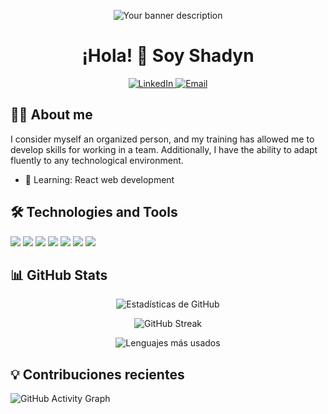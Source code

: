 <!-- Banner personalizable -->
<p align="center">
  <img src="https://your-image-url-here.com/banner.png" alt="Your banner description" />
</p>

<h1 align="center">¡Hola! 👋 Soy Shadyn </h1>


<!-- Redes sociales o contacto -->
<p align="center">
  <a href="[https://www.linkedin.com/in/tu-perfil](https://www.linkedin.com/in/shadin-l-harrak-373148273/)" target="_blank">
    <img src="https://img.shields.io/badge/LinkedIn-blue?style=for-the-badge&logo=linkedin" alt="LinkedIn">
  </a>

  <a href="shadyndyn234@gmail.com" target="_blank">
    <img src="https://img.shields.io/badge/Gmail-red?style=for-the-badge&logo=gmail" alt="Email">
  </a>
</p>

<!-- Acerca de mí -->
## 👨‍💻 About me
I consider myself an organized person, and my training has allowed me to develop skills for working in a team. Additionally, I have the ability to adapt fluently to any technological environment.

- 🌱 Learning: React web development


## 🛠️ Technologies and Tools
<p>
  <img src="https://img.shields.io/badge/-Java-007396?logo=java&logoColor=white&style=flat-square" />
  <img src="https://img.shields.io/badge/-React-61DAFB?logo=react&logoColor=black&style=flat-square" />
  <img src="https://img.shields.io/badge/-Spring_Boot-6DB33F?logo=springboot&logoColor=white&style=flat-square" />
  <img src="https://img.shields.io/badge/-SQL_Bases_de_Datos-4479A1?logo=postgresql&logoColor=white&style=flat-square" />
  <img src="https://img.shields.io/badge/-Kotlin-0095D5?logo=kotlin&logoColor=white&style=flat-square" />
  <img src="https://img.shields.io/badge/-PHP-777BB4?logo=php&logoColor=white&style=flat-square" />
  <img src="https://img.shields.io/badge/-HTML-E34F26?logo=html5&logoColor=white&style=flat-square" />
</p>


<!-- GitHub Stats -->
## 📊 GitHub Stats

<p align="center">
  <img src="https://github-readme-stats.vercel.app/api?username=tu-usuario-github&show_icons=true&theme=radical" alt="Estadísticas de GitHub">
</p>

<p align="center">
  <img src="https://github-readme-streak-stats.herokuapp.com/?user=tu-usuario-github&theme=radical" alt="GitHub Streak">
</p>

<!-- Lenguajes más usados -->
<p align="center">
  <img src="https://github-readme-stats.vercel.app/api/top-langs/?username=tu-usuario-github&layout=compact&theme=radical" alt="Lenguajes más usados">
</p>

<!-- Animación de contribuciones -->
## 💡 Contribuciones recientes

![GitHub Activity Graph](https://github-readme-activity-graph.cyclic.app/graph?username=tu-usuario-github&theme=radical&area=true)
